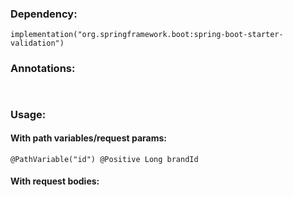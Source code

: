 ### Dependency:
```
implementation("org.springframework.boot:spring-boot-starter-validation")
```

### Annotations:
```


```

### Usage:
#### With path variables/request params:
```
@PathVariable("id") @Positive Long brandId
```

#### With request bodies:  
